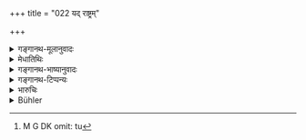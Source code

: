 +++
title = "022 यद् राष्ट्रम्"

+++

<details><summary>गङ्गानथ-मूलानुवादः</summary>

That kingdom where there is a majority of Śūdras, which is infested with non-believers and destitute of twice-born people, quickly perishes entirely, becoming afflicted by famine and disease.—(22)
</details>

<details><summary>मेधातिथिः</summary>

अयम् अपि पूर्ववद् अर्थवाद एव । प्रकरणाच् च शूद्रभूयिष्ठता विवादनिर्णये तु[^१०५] शूद्रविषया द्रष्टव्या । यत्र शूद्रा भूयांसो विवादनिर्णयकारास् तद् **राष्ट्रम् आशु विनश्यति** दुर्भिक्षव्याधिपीडाभिः । राष्ट्रनाशे च राष्ट्रपतेर् नाश इत्य् उक्तं भवति । **नास्तिकाक्रान्तम्** इति दृष्टान्तः । यथा नास्तिकैः परलोकापवादिभिर् लोकायतिकाद्यैर् आक्रान्तम् अधिष्ठितम् अतश् च 


[^१०५]:
     M G DK omit: tu

**अद्विजम्** । न हि नास्तिकानां ब्राह्मणादिभेदो यथार्थः संकीर्णत्वात् । तद् उक्तं वैद्यवणिग्व्यपदेशादिवद् ब्राह्मणादयः । यत्र वा धर्मसंकटे तु न द्विजाः प्रमाणीक्रियन्ते तद् **अद्विजम्** ॥ ८.२२ ॥
</details>

<details><summary>गङ्गानथ-भाष्यानुवादः</summary>

Like the preceding verse this also is a supplementary declaration.

From the context it is clear that ‘*the majority of Śūdras*’ is meant with reference to the persons pronouncing judgments upon disputed cases; and the meaning is that—‘where among persons deciding cases there is a majority of *Śūdras*, such a kingdom *perishes quickly*, through sufferings caused by famine and disease’; and it follows that from the destruction of the kingdom follows that of the king also.

‘*Infested with non-believers*,’—*i.e*., inhabited by such persons as are materialists, denying the existence of other worlds.

‘*Destitute of twice-born people*’;—‘non-believers’ cannot be regarded as a class distinct from that of *Brāhmaṇa* and the rest; as that would lead to a cross-division; as has been declared thus—‘Brāhmaṇas and the rest come to hear the titles of *physicians, traders* and so forth.’ Or, the expression ‘*destitute of twice-born people*’ may be taken to mean ‘where twice-born persons are not consulted and trusted in connection with difficulties relating to the Law.’—(22)
</details>

<details><summary>गङ्गानथ-टिप्पन्यः</summary>

‘*Śūdrabhūyiṣṭham*’—‘Where Śūdras form a majority among judges’
(Medhātithi);—‘where Śūdras, *i*. *e*., disbelievers, form the majority
of inhabitants’ (Kullūka);—‘where Śūdras form the majority among holders
of high office’ (Nandana).

Medhātithi does not explain ‘*Śūdra*’ here as ‘unbelievers’; he has been
misrepresented by Hopkins.
</details>

<details><summary>भारुचिः</summary>

**शूद्रभूयिष्ठम्** इति धर्मानुशासितृशूद्रभूयिष्ठम् इत्य् अर्थः । एतत्साम्[अर्थ्यात् तद्]राष्ट्रं **नास्तिकाक्रान्तं** भवति । अत्र कारणं वक्ति । यस्माद् अद्विजप्रायं धर्मानुशासितृब्राह्मणरहितम् । युक्तं चैतद् । ईदृग् राष्ट्रं **विनश्यति** । अयम् अपि श्लोकः पूर्ववत् क्षत्रियवैश्यनियोगस्तुत्यर्थः । न तु जातिमात्रनियोगसुत्यर्थ इत्य् उक्तम् । यदा निराकुलो राजा स्वयं व्यवहारं द्रष्टुम् इच्छति, तदा —
</details>

<details><summary>Bühler</summary>

022	That kingdom where Sudras are very numerous, which is infested by atheists and destitute of twice-born (inhabitants), soon entirely perishes, afflicted by famine and disease.
</details>
